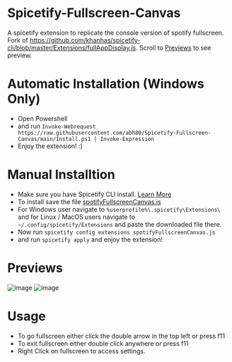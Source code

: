 # Spicetify-Fullscreen-Canvas
A spicetify extension to replicate the console version of spotify fullscreen. Fork of https://github.com/khanhas/spicetify-cli/blob/master/Extensions/fullAppDisplay.js. Scroll to [Previews](#previews) to see preview.

# Automatic Installation (Windows Only)
- Open Powershell
- and run `Invoke-Webrequest https://raw.githubusercontent.com/abh80/Spicetify-Fullscreen-Canvas/main/Install.ps1 | Invoke-Expression`
- Enjoy the extension! :)

# Manual Installtion
- Make sure you have Spicetify CLI install. [Learn More](https://github.com/khanhas/spicetify-cli)
- To install save the file [spotifyFullscreenCanvas.js](https://github.com/abh80/Spicetify-Fullscreen-Canvas/blob/main/spotifyFullscreenCanvas.js)
- For Windows user navigate to `%userprofile%\.spicetify\Extensions\` and for Linux / MacOS users navigate to `~/.config/spicetify/Extensions` and paste the downloaded file there.
- Now run `spicetify config extensions spotifyFullscreenCanvas.js`
- and run `spicetify apply` and enjoy the extension!


# Previews
![image](https://user-images.githubusercontent.com/50198413/140866468-fb7383a2-a2aa-4b53-a5a1-379e4f229536.png)
![image](https://user-images.githubusercontent.com/50198413/140866590-8560de9f-b4cf-4018-a85c-8c9f1eedeb92.png)

# Usage 
- To go fullscreen either click the double arrow in the top left or press f11
- To exit fullscreen either double click anywhere or press f11
- Right Click on fullscreen to access settings.
